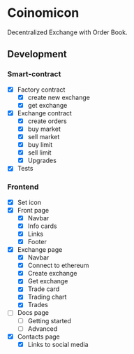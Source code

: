 # Coinomicon

Decentralized Exchange with Order Book.

## Development

### Smart-contract

-   [x] Factory contract
    -   [x] create new exchange
    -   [x] get exchange
-   [x] Exchange contract
    -   [x] create orders
    -   [x] buy market
    -   [x] sell market
    -   [x] buy limit
    -   [x] sell limit
    -   [x] Upgrades
-   [x] Tests

### Frontend

-   [x] Set icon
-   [x] Front page
    -   [x] Navbar
    -   [x] Info cards
    -   [x] Links
    -   [x] Footer
-   [x] Exchange page
    -   [x] Navbar
    -   [x] Connect to ethereum
    -   [x] Create exchange
    -   [x] Get exchange
    -   [x] Trade card
    -   [x] Trading chart
    -   [x] Trades
-   [ ] Docs page
    -   [ ] Getting started
    -   [ ] Advanced
-   [x] Contacts page
    -   [x] Links to social media

